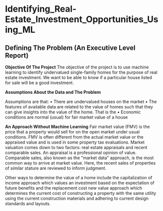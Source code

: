 # Identifying_Real-Estate_Investment_Opportunities_Using_ML

## Defining The Problem (An Executive Level Report) 

**Objective Of The Project**
The objective of the project is to use machine learning to identify undervalued single-family homes for the purpose of real estate investment. We want to be able to know if a particular house listed for sale will be a good investment.

**Assumptions About the Data and The Problem**

Assumptions are that:
•	There are undervalued houses on the market
•	The features of available data are related to the value of homes such that they can give insights into the value of the home. That is the 
•	Economic conditions are normal (usual) for fair market value of a house

**An Approach Without Machine Learning**
Fair market value (FMV) is the price that a property would sell for on the open market under usual conditions. FMV is often different from the actual market value or the appraised value and is used in some property tax evaluations. Market valuation comes down to two factors: real estate appraisals and recent comparable sales. 
An appraisal is a professional opinion of value. Comparable sales, also known as the "market data" approach, is the most common way to arrive at market value. Here, the recent sales of properties of similar stature are reviewed to inform judgment. 

Other ways to determine the value of a home include the capitalization of income approach which values an investment based on the expectation of future benefits and the replacement cost new value approach which determines the current cost of constructing a property with the same utility using the current construction materials and adhering to current design standards and layouts.
